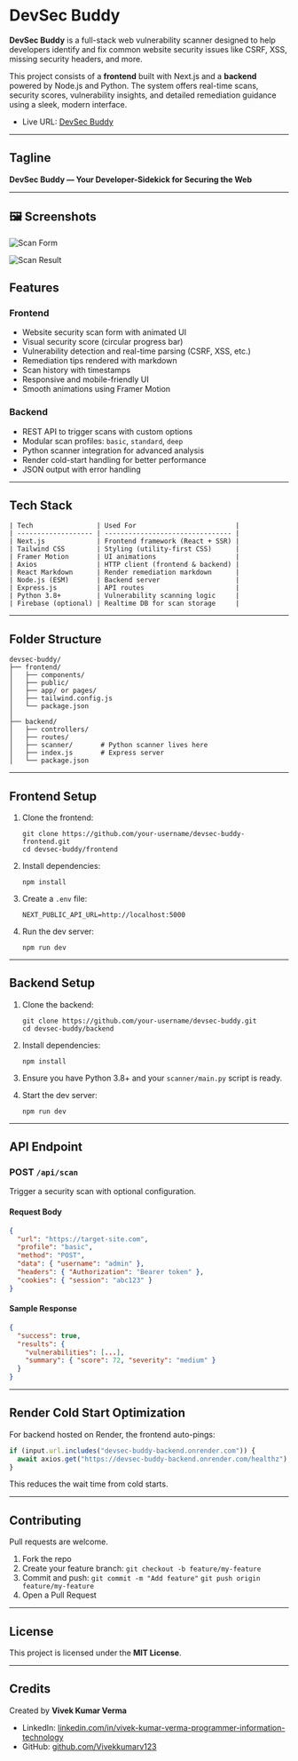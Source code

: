 
# DevSec Buddy

**DevSec Buddy** is a full-stack web vulnerability scanner designed to help developers identify and fix common website security issues like CSRF, XSS, missing security headers, and more.

This project consists of a **frontend** built with Next.js and a **backend** powered by Node.js and Python. The system offers real-time scans, security scores, vulnerability insights, and detailed remediation guidance using a sleek, modern interface.

* Live URL: [DevSec Buddy](https://devsec-buddy-frontend.vercel.app/)
---

## Tagline

**DevSec Buddy — Your Developer-Sidekick for Securing the Web**

---
## 🖼️ Screenshots
![Scan Form](<img width="1919" height="963" alt="image" src="https://github.com/user-attachments/assets/46d2c2ad-b956-45e8-808e-0ab543bcbbce" />)

![Scan Result](<img width="1919" height="916" alt="image" src="https://github.com/user-attachments/assets/c730479a-ada0-4dae-a2ee-5f374fa96cfe" />)

## Features

### Frontend

* Website security scan form with animated UI
* Visual security score (circular progress bar)
* Vulnerability detection and real-time parsing (CSRF, XSS, etc.)
* Remediation tips rendered with markdown
* Scan history with timestamps
* Responsive and mobile-friendly UI
* Smooth animations using Framer Motion

### Backend

* REST API to trigger scans with custom options
* Modular scan profiles: `basic`, `standard`, `deep`
* Python scanner integration for advanced analysis
* Render cold-start handling for better performance
* JSON output with error handling

---

## Tech Stack
```
| Tech                | Used For                         |
| ------------------- | -------------------------------- |
| Next.js             | Frontend framework (React + SSR) |
| Tailwind CSS        | Styling (utility-first CSS)      |
| Framer Motion       | UI animations                    |
| Axios               | HTTP client (frontend & backend) |
| React Markdown      | Render remediation markdown      |
| Node.js (ESM)       | Backend server                   |
| Express.js          | API routes                       |
| Python 3.8+         | Vulnerability scanning logic     |
| Firebase (optional) | Realtime DB for scan storage     |
```
---

## Folder Structure

```
devsec-buddy/
├── frontend/
│   ├── components/
│   ├── public/
│   ├── app/ or pages/
│   ├── tailwind.config.js
│   └── package.json
│
├── backend/
│   ├── controllers/
│   ├── routes/
│   ├── scanner/       # Python scanner lives here
│   ├── index.js       # Express server
│   └── package.json
```

---

## Frontend Setup

1. Clone the frontend:

   ```
   git clone https://github.com/your-username/devsec-buddy-frontend.git
   cd devsec-buddy/frontend
   ```

2. Install dependencies:

   ```
   npm install
   ```

3. Create a `.env` file:

   ```
   NEXT_PUBLIC_API_URL=http://localhost:5000
   ```

4. Run the dev server:

   ```
   npm run dev
   ```

---

## Backend Setup

1. Clone the backend:

   ```
   git clone https://github.com/your-username/devsec-buddy.git
   cd devsec-buddy/backend
   ```

2. Install dependencies:

   ```
   npm install
   ```

3. Ensure you have Python 3.8+ and your `scanner/main.py` script is ready.

4. Start the dev server:

   ```
   npm run dev
   ```

---

## API Endpoint

### POST `/api/scan`

Trigger a security scan with optional configuration.

#### Request Body

```json
{
  "url": "https://target-site.com",
  "profile": "basic",
  "method": "POST",
  "data": { "username": "admin" },
  "headers": { "Authorization": "Bearer token" },
  "cookies": { "session": "abc123" }
}
```

#### Sample Response

```json
{
  "success": true,
  "results": {
    "vulnerabilities": [...],
    "summary": { "score": 72, "severity": "medium" }
  }
}
```

---

## Render Cold Start Optimization

For backend hosted on Render, the frontend auto-pings:

```js
if (input.url.includes("devsec-buddy-backend.onrender.com")) {
  await axios.get("https://devsec-buddy-backend.onrender.com/healthz");
}
```

This reduces the wait time from cold starts.

---

## Contributing

Pull requests are welcome.

1. Fork the repo
2. Create your feature branch:
   `git checkout -b feature/my-feature`
3. Commit and push:
   `git commit -m "Add feature"`
   `git push origin feature/my-feature`
4. Open a Pull Request

---

## License

This project is licensed under the **MIT License**.

---

## Credits

Created by **Vivek Kumar Verma**

* LinkedIn: [linkedin.com/in/vivek-kumar-verma-programmer-information-technology](https://www.linkedin.com/in/vivek-kumar-verma-programmer-information-technology/)
* GitHub: [github.com/Vivekkumarv123](https://github.com/Vivekkumarv123)
